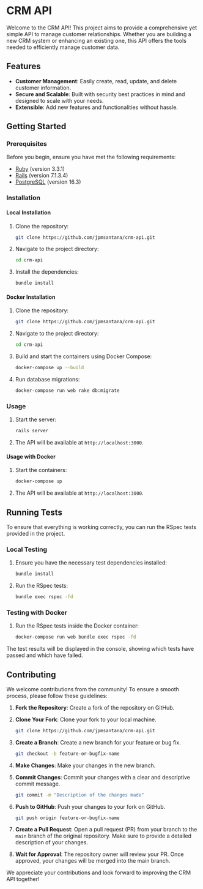 # CRM API

Welcome to the CRM API! This project aims to provide a comprehensive yet simple API to manage customer relationships. Whether you are building a new CRM system or enhancing an existing one, this API offers the tools needed to efficiently manage customer data.

## Features

- **Customer Management**: Easily create, read, update, and delete customer information.
- **Secure and Scalable**: Built with security best practices in mind and designed to scale with your needs.
- **Extensible**: Add new features and functionalities without hassle.

## Getting Started

### Prerequisites

Before you begin, ensure you have met the following requirements:
- [Ruby](https://www.ruby-lang.org/en/) (version 3.3.1)
- [Rails](https://rubyonrails.org/) (version 7.1.3.4)
- [PostgreSQL](https://www.postgresql.org/) (version 16.3)

### Installation

#### Local Installation

1. Clone the repository:
    ```sh
    git clone https://github.com/jpmsantana/crm-api.git
    ```
2. Navigate to the project directory:
    ```sh
    cd crm-api
    ```
3. Install the dependencies:
    ```sh
    bundle install
    ```

#### Docker Installation

1. Clone the repository:
    ```sh
    git clone https://github.com/jpmsantana/crm-api.git
    ```
2. Navigate to the project directory:
    ```sh
    cd crm-api
    ```
3. Build and start the containers using Docker Compose:
    ```sh
    docker-compose up --build
    ```
4. Run database migrations:
    ```sh
    docker-compose run web rake db:migrate
    ```

### Usage

1. Start the server:
    ```sh
    rails server
    ```
2. The API will be available at `http://localhost:3000`.

#### Usage with Docker

1. Start the containers:
    ```sh
    docker-compose up
    ```
2. The API will be available at `http://localhost:3000`.

## Running Tests

To ensure that everything is working correctly, you can run the RSpec tests provided in the project.

### Local Testing

1. Ensure you have the necessary test dependencies installed:
    ```sh
    bundle install
    ```
2. Run the RSpec tests:
    ```sh
    bundle exec rspec -fd
    ```

### Testing with Docker

1. Run the RSpec tests inside the Docker container:
    ```sh
    docker-compose run web bundle exec rspec -fd
    ```

The test results will be displayed in the console, showing which tests have passed and which have failed.

## Contributing

We welcome contributions from the community! To ensure a smooth process, please follow these guidelines:

1. **Fork the Repository**: Create a fork of the repository on GitHub.

2. **Clone Your Fork**: Clone your fork to your local machine.
    ```sh
    git clone https://github.com/jpmsantana/crm-api.git
    ```

3. **Create a Branch**: Create a new branch for your feature or bug fix.
    ```sh
    git checkout -b feature-or-bugfix-name
    ```

4. **Make Changes**: Make your changes in the new branch.

5. **Commit Changes**: Commit your changes with a clear and descriptive commit message.
    ```sh
    git commit -m "Description of the changes made"
    ```

6. **Push to GitHub**: Push your changes to your fork on GitHub.
    ```sh
    git push origin feature-or-bugfix-name
    ```

7. **Create a Pull Request**: Open a pull request (PR) from your branch to the `main` branch of the original repository. Make sure to provide a detailed description of your changes.

8. **Wait for Approval**: The repository owner will review your PR. Once approved, your changes will be merged into the main branch.

We appreciate your contributions and look forward to improving the CRM API together!
